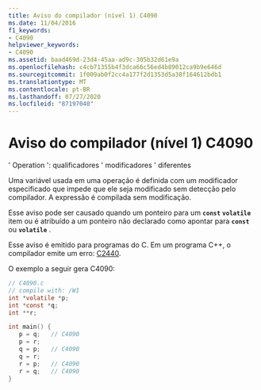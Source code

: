 ```yaml
---
title: Aviso do compilador (nível 1) C4090
ms.date: 11/04/2016
f1_keywords:
- C4090
helpviewer_keywords:
- C4090
ms.assetid: baad469d-23d4-45aa-ad9c-305b32d61e9a
ms.openlocfilehash: c4cb71355b4f3dca66c56ed4b89012ca9b9e646d
ms.sourcegitcommit: 1f009ab0f2cc4a177f2d1353d5a38f164612bdb1
ms.translationtype: MT
ms.contentlocale: pt-BR
ms.lasthandoff: 07/27/2020
ms.locfileid: "87197040"
---
```

# <a name="compiler-warning-level-1-c4090"></a>Aviso do compilador (nível 1) C4090

' Operation ': qualificadores ' modificadores ' diferentes

Uma variável usada em uma operação é definida com um modificador especificado que impede que ele seja modificado sem detecção pelo compilador. A expressão é compilada sem modificação.

Esse aviso pode ser causado quando um ponteiro para um **`const`** **`volatile`** item ou é atribuído a um ponteiro não declarado como apontar para **`const`** ou **`volatile`** .

Esse aviso é emitido para programas do C. Em um programa C++, o compilador emite um erro: [C2440](../../error-messages/compiler-errors-1/compiler-error-c2440.md).

O exemplo a seguir gera C4090:

```c
// C4090.c
// compile with: /W1
int *volatile *p;
int *const *q;
int **r;

int main() {
   p = q;   // C4090
   p = r;
   q = p;   // C4090
   q = r;
   r = p;   // C4090
   r = q;   // C4090
}
```
